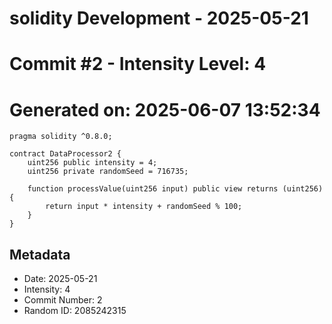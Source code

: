 ﻿# solidity Development - 2025-05-21
# Commit #2 - Intensity Level: 4
# Generated on: 2025-06-07 13:52:34
```solidity
pragma solidity ^0.8.0;

contract DataProcessor2 {
    uint256 public intensity = 4;
    uint256 private randomSeed = 716735;

    function processValue(uint256 input) public view returns (uint256) {
        return input * intensity + randomSeed % 100;
    }
}
```
## Metadata
- Date: 2025-05-21
- Intensity: 4
- Commit Number: 2
- Random ID: 2085242315
